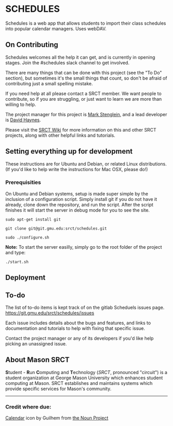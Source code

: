 # SCHEDULES

Schedules is a web app that allows students to import their class schedules into popular calendar managers. Uses webDAV.

## On Contributing

Schedules welcomes all the help it can get, and is currently in opening stages. Join the #schedules slack channel to get involved.

There are many things that can be done with this project (see the "To Do" section), but sometimes it's the small things that count, so don't be afraid of contributing just a small spelling mistake.

If you need help at all please contact a SRCT member. We want people to contribute, so if you are struggling, or just want to learn we are more than willing to help.

The project manager for this project is [Mark Stenglein](mstengle@gmu.edu), and a lead developer is [David Haynes](dhaynes3@gmu.edu).

Please visit the [SRCT Wiki](http://wiki.srct.gmu.edu/) for more information on this and other SRCT projects, along with other helpful links and tutorials.

## Setting everything up for development

These instructions are for Ubuntu and Debian, or related Linux distributions. (If you'd like to help write the instructions for Mac OSX, please do!)

### Prerequisities

On Ubuntu and Debian systems, setup is made super simple by the inclusion of a configuration script. Simply install git if you do not have it already, clone down the repository, and run the script. After the script finishes it will start the server in debug mode for you to see the site.

`sudo apt-get install git`

`git clone git@git.gmu.edu:srct/schedules.git`

`sudo ./configure.sh`

**Note:** To start the server easilly, simply go to the root folder of the project and type:

`./start.sh`

## Deployment


## To-do

The list of to-do items is kept track of on the gitlab Scheduels issues page. https://git.gmu.edu/srct/schedules/issues

Each issue includes details about the bugs and features, and links to documentation and tutorials to help with fixing that specific issue.

Contact the project manager or any of its developers if you'd like help picking an unassigned issue.

## About Mason SRCT

**S**tudent - **R**un **C**omputing and **T**echnology (*SRCT*, pronounced "circuit") is a student organization at George Mason University which enhances student computing at Mason. SRCT establishes and maintains systems which provide specific services for Mason's community.

---

### Credit where due:
[Calendar](https://thenounproject.com/search/?q=calendar&i=431010) icon by Guilhem from [the Noun Project](https://thenounproject.com)
